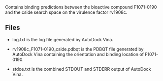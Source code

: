 Contains binding predictions between the bioactive compound F1071-0190 and the cside search space on the virulence factor rv1908c.

## Files

- log.txt is the log file generated by AutoDock Vina.

- rv1908c_F1071-0190_cside.pdbqt is the PDBQT file generated by AutoDock Vina containing the orientation and binding location of F1071-0190.

- stdoe.txt is the combined STDOUT and STDERR output of AutoDock Vina.

